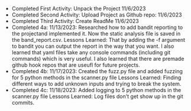 - Completed First Activity: Unpack the Project 11/6/2023
- Completed Second Activity: Upload Project as Github repo: 11/6/2023
- Completed Third Activity: Create ReadMe 11/6/2023
- Completed 4a: 11/13/2023: Researched how to add bandit reporting to the projectand implemented it. Now the static analysis file is saved in the band_report.csv. Lessons Learned: That by adding the -f argument to bandit you can output the report in the way that you want. I also learned that yaml files take any console commands (including git commands) which is very useful. I also learned that there are premade github hook repos that are useufl for future projects.
- Completed 4b: 11/17/2023: Created the fuzz.py file and added fuzzing for 5 python methods in the scanner.py file Lessons Learned: Finding different ways to add unknown inputs and trying to break the system.
- Completed 4c: 11/18/2023: Added logging to 5 python methods in the scanner.py file Lessons Learned: Log files don't get show up in the git commits.